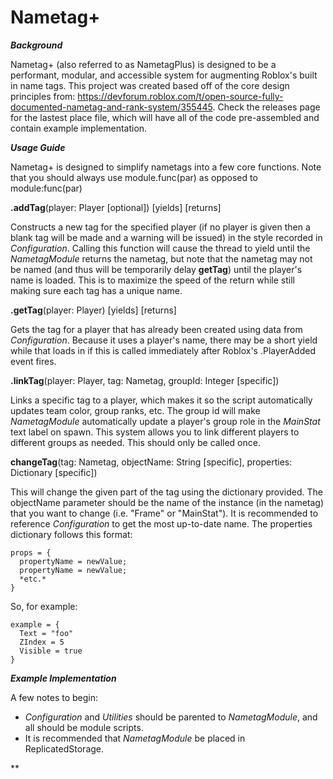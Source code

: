 # Nametag+

___Background___

Nametag+ (also referred to as NametagPlus) is designed to be a performant, modular, and accessible system for augmenting Roblox's built in name tags. This project was created based off of the core design principles from: https://devforum.roblox.com/t/open-source-fully-documented-nametag-and-rank-system/355445. Check the releases page for the lastest place file, which will have all of the code pre-assembled and contain example implementation.

___Usage Guide___

Nametag+ is designed to simplify nametags into a few core functions. Note that you should always use module.func(par) as opposed to module:func(par)

**.addTag**(player: Player [optional]) [yields] [returns]

Constructs a new tag for the specified player (if no player is given then a blank tag will be made and a warning will be issued) in the style recorded in *Configuration*. Calling this function will cause the thread to yield until the *NametagModule* returns the nametag, but note that the nametag may not be named (and thus will be temporarily delay **getTag**) until the player's name is loaded. This is to maximize the speed of the return while still making sure each tag has a unique name.

**.getTag**(player: Player) [yields] [returns]

Gets the tag for a player that has already been created using data from *Configuration*. Because it uses a player's name, there may be a short yield while that loads in if this is called immediately after Roblox's .PlayerAdded event fires.

**.linkTag**(player: Player, tag: Nametag, groupId: Integer [specific])

Links a specific tag to a player, which makes it so the script automatically updates team color, group ranks, etc. The group id will make *NametagModule* automatically update a player's group role in the *MainStat* text label on spawn. This system allows you to link different players to different groups as needed. This should only be called once.

**changeTag**(tag: Nametag, objectName: String [specific], properties: Dictionary [specific])

This will change the given part of the tag using the dictionary provided. The objectName parameter should be the name of the instance (in the nametag) that you want to change (i.e. "Frame" or "MainStat"). It is recommended to reference *Configuration* to get the most up-to-date name. The properties dictionary follows this format:

````
props = {
  propertyName = newValue;
  propertyName = newValue;
  *etc.*
}
````
So, for example:
````
example = {
  Text = "foo"
  ZIndex = 5
  Visible = true
}
````
___Example Implementation___

A few notes to begin:
- *Configuration* and *Utilities* should be parented to *NametagModule*, and all should be module scripts.
- It is recommended that *NametagModule* be placed in ReplicatedStorage.

**
